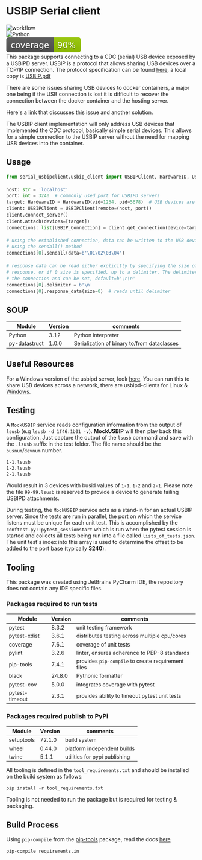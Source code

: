 # USBIP Serial client
![workflow](https://github.com/bp100a/serial-usbipclient/actions/workflows/python-app.yml/badge.svg?branch=develop)</br>
![Python](https://img.shields.io/badge/python-3.11%20%7C%20%203.12-blue)</br>
![coverage badge](./coverage.svg)</br>
This package supports connecting to a CDC (serial) USB device exposed by a USBIPD server. USBIP is a protocol that allows sharing USB devices over a TCP/IP connection.
The protocol specification can be found [here](https://docs.kernel.org/usb/usbip_protocol.html), a local copy is [USBIP.pdf](usb_usbip_protocol.pdf)

There are some issues sharing USB devices to docker containers, a major one being if the USB connection is lost
it is difficult to recover the connection between the docker container and the hosting server.

Here's a [link](https://marc.merlins.org/perso/linux/post_2018-12-20_Accessing-USB-Devices-In-Docker-_ttyUSB0_-dev-bus-usb-_-for-fastboot_-adb_-without-using-privileged.html
) that discusses this issue and another solution.

The USBIP client implementation will only address USB devices that implemented the CDC protocol, basically simple
serial devices. This allows for a simple connection to the USBIP server without the need for mapping USB devices into
the container.

## Usage

```python
from serial_usbipclient.usbip_client import USBIPClient, HardwareID, USBIP_Connection

host: str = 'localhost'
port: int = 3240  # commonly used port for USBIPD servers
target: HardwareID = HardwareID(vid=1234, pid=5678)  # USB devices are identified by VID/PID
client: USBIPClient = USBIPClient(remote=(host, port))
client.connect_server()
client.attach(devices=[target])
connections: list[USBIP_Connection] = client.get_connection(device=target)

# using the established connection, data can be written to the USB device
# using the sendall() method
connections[0].sendall(data=b'\01\02\03\04')

# response data can be read either explicitly by specifying the size of the expected
# response, or if 0 size is specified, up to a delimiter. The delimiter is a property of
# the connection and can be set, default=b'\r\n'
connections[0].delimiter = b'\n'
connections[0].response_data(size=0)  # reads until delimiter
```

## SOUP
| Module          | Version | comments                                    |
|-----------------|---------|---------------------------------------------|
| Python          | 3.12    | Python interpreter                          |
| py-datastruct   | 1.0.0   | Serialization of binary to/from dataclasses |


## Useful Resources
For a Windows version of the usbipd server, look [here](https://github.com/dorssel/usbipd-win). You can run this to share USB devices across a network,
there are usbipd-clients for Linux & [Windows](https://github.com/cezanne/usbip-win).


## Testing
A `MockUSBIP` service reads configuration information from the output of `lsusb` (e.g `lsusb -d 1f46:1b01 -v`). **MockUSBIP** will then play back this configuration.
Just capture the output of the `lsusb` command and save with the `.lsusb` suffix in the test folder. The file name should be the `busnum`/`devnum` number.

```text
1-1.lsusb
1-2.lsusb
2-1.lsusb
```
Would result in 3 devices with busid values of `1-1`, `1-2` and `2-1`. Please note the file `99-99.lsusb` is reserved to provide a device to generate
failing USBIPD attachments.

During testing, the `MockUSBIP` service acts as a stand-in for an actual USBIP server. Since the tests are run in parallel, 
the port on which the service listens must be unique for each unit test. This is accomplished by the `conftest.py::pytest_sessionstart` which is run
when the pytest session is started and collects all tests being run into a file called `lists_of_tests.json`. The unit test's index into this array
is used to determine the offset to be added to the port base (typically **3240**).


## Tooling
This package was created using JetBrains PyCharm IDE, the repository does not contain any IDE specific files.

### Packages required to run tests
| Module         | Version | comments                                           |
|----------------|---------|----------------------------------------------------|
| pytest         | 8.3.2   | unit testing framework                             |
| pytest-xdist   | 3.6.1   | distributes testing across multiple cpu/cores      |
| coverage       | 7.6.1   | coverage of unit tests                             |
| pylint         | 3.2.6   | linter, ensures adherence to PEP-8 standards       |
| pip-tools      | 7.4.1   | provides `pip-compile` to create requirement files |
| black          | 24.8.0  | Pythonic formatter                                 |
| pytest-cov     | 5.0.0   | integrates coverage with pytest                    |
| pytest-timeout | 2.3.1   | provides ability to timeout pytest unit tests      |

### Packages required publish to PyPi
| Module     | Version | comments                      |
|------------|---------|-------------------------------|
| setuptools | 72.1.0  | build system                  |
| wheel      | 0.44.0  | platform independent builds   |
| twine      | 5.1.1   | utilities for pypi publishing |

All tooling is defined in the `tool_requirements.txt` and should be installed on the build system as follows:
```shell
pip install -r tool_requirements.txt
```

Tooling is not needed to run the package but is required for testing & packaging.

## Build Process
Using `pip-compile` from the [pip-tools](https://pypi.org/project/pip-tools/) package, read the docs [here](https://pip-tools.readthedocs.io/en/latest/)

```bash
pip-compile requirements.in
```
